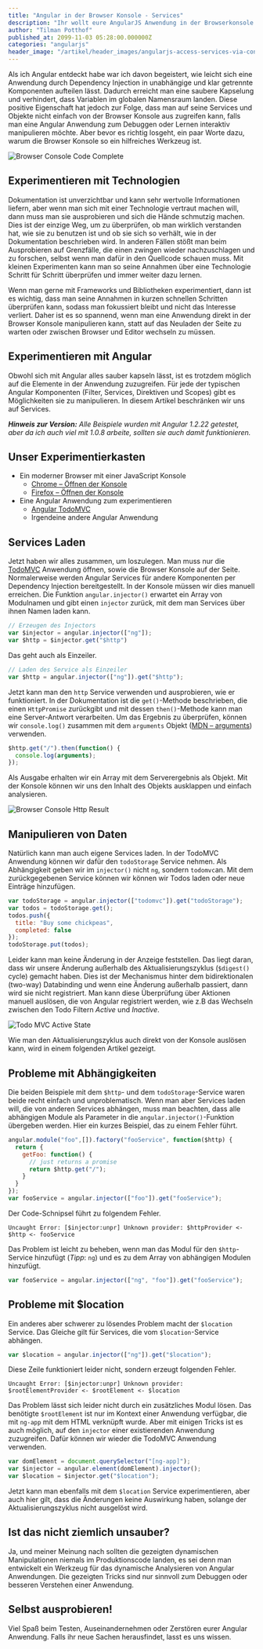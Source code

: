 ```yaml
---
title: "Angular in der Browser Konsole - Services"
description: "Ihr wollt eure AngularJS Anwendung in der Browserkonsole analysieren und auf Services zugreifen? Dieser Artikel zeigt, wie ihr mit dem $injector an die Services kommt."
author: "Tilman Potthof"
published_at: 2099-11-03 05:28:00.000000Z
categories: "angularjs"
header_image: "/artikel/header_images/angularjs-access-services-via-console.jpg"
---
```


Als ich Angular entdeckt habe war ich davon begeistert, wie leicht sich eine Anwendung durch Dependency Injection in unabhängige und klar getrennte Komponenten aufteilen lässt.
Dadurch erreicht man eine saubere Kapselung und verhindert, dass Variablen im globalen Namensraum landen.
Diese positive Eigenschaft hat jedoch zur Folge, dass man auf seine Services und Objekte nicht einfach von der Browser Konsole aus zugreifen kann, falls man eine Angular Anwendung zum Debuggen oder Lernen interaktiv manipulieren möchte.
Aber bevor es richtig losgeht, ein paar Worte dazu, warum die Browser Konsole so ein hilfreiches Werkzeug ist.

![Browser Console Code Complete](/artikel/angularjs-access-services-via-console/browser-console-angular-code-complete-1024x550.png)

## Experimentieren mit Technologien

Dokumentation ist unverzichtbar und kann sehr wertvolle Informationen liefern, aber wenn man sich mit einer Technologie vertraut machen will, dann muss man sie ausprobieren und sich die Hände schmutzig machen.
Dies ist der einzige Weg, um zu überprüfen, ob man wirklich verstanden hat, wie sie zu benutzen ist und ob sie sich so verhält, wie in der Dokumentation beschrieben wird.
In anderen Fällen stößt man beim Ausprobieren auf Grenzfälle, die einen zwingen wieder nachzuschlagen und zu forschen, selbst wenn man dafür in den Quellcode schauen muss.
Mit kleinen Experimenten kann man so seine Annahmen über eine Technologie Schritt für Schritt überprüfen und immer weiter dazu lernen.

Wenn man gerne mit Frameworks und Bibliotheken experimentiert, dann ist es wichtig, dass man seine Annahmen in kurzen schnellen Schritten überprüfen kann, sodass man fokussiert bleibt und nicht das Interesse verliert.
Daher ist es so spannend, wenn man eine Anwendung direkt in der Browser Konsole manipulieren kann, statt auf das Neuladen der Seite zu warten oder zwischen Browser und Editor wechseln zu müssen.

## Experimentieren mit Angular

Obwohl sich mit Angular alles sauber kapseln lässt, ist es trotzdem möglich auf die Elemente in der Anwendung zuzugreifen.
Für jede der typischen Angular Komponenten (Filter, Services, Direktiven und Scopes) gibt es Möglichkeiten sie zu manipulieren.
In diesem Artikel beschränken wir uns auf Services.

***Hinweis zur Version:*** *Alle Beispiele wurden mit Angular 1.2.22 getestet, aber da ich auch viel mit 1.0.8 arbeite, sollten sie auch damit funktionieren.*

## Unser Experimentierkasten

* Ein moderner Browser mit einer JavaScript Konsole
   * [Chrome – Öffnen der Konsole](https://developers.google.com/web/tools/chrome-devtools/console/#opening-the-console)
   * [Firefox – Öffnen der Konsole](https://developer.mozilla.org/en-US/docs/Tools/Web_Console#Opening_the_Web_Console)
* Eine Angular Anwendung zum experimentieren
   * [Angular TodoMVC](http://todomvc.com/examples/angularjs/#/)
   * Irgendeine andere Angular Anwendung

## Services Laden

Jetzt haben wir alles zusammen, um loszulegen.
Man muss nur die [TodoMVC](http://todomvc.com/examples/angularjs/#/) Anwendung öffnen, sowie die Browser Konsole auf der Seite.
Normalerweise werden Angular Services für andere Komponenten per Dependency Injection bereitgestellt.
In der Konsole müssen wir dies manuell erreichen.
Die Funktion `angular.injector()` erwartet ein Array von Modulnamen und gibt einen `injector` zurück, mit dem man Services über ihnen Namen laden kann.

```javascript
// Erzeugen des Injectors
var $injector = angular.injector(["ng"]);
var $http = $injector.get("$http")
```

Das geht auch als Einzeiler.

```javascript
// Laden des Service als Einzeiler
var $http = angular.injector(["ng"]).get("$http");
```

Jetzt kann man den `http` Service verwenden und ausprobieren, wie er funktioniert.
In der Dokumentation ist die `get()`-Methode beschrieben, die einen `HttpPromise` zurückgibt und mit dessen `then()`-Methode kann man eine Server-Antwort verarbeiten.
Um das Ergebnis zu überprüfen, können wir `console.log()` zusammen mit dem `arguments` Objekt ([MDN – arguments](https://developer.mozilla.org/en-US/docs/Web/JavaScript/Reference/Functions/arguments)) verwenden.

```javascript
$http.get("/").then(function() {
  console.log(arguments);
});
```

Als Ausgabe erhalten wir ein Array mit dem Serverergebnis als Objekt.
Mit der Konsole können wir uns den Inhalt des Objekts ausklappen und einfach analysieren.

![Browser Console Http Result](/artikel/angularjs-access-services-via-console/browser-console-http-result-1024x435.png)


## Manipulieren von Daten

Natürlich kann man auch eigene Services laden. In der TodoMVC Anwendung können wir dafür den `todoStorage` Service nehmen. Als Abhängigkeit geben wir im `injector()` nicht `ng`, sondern `todomvc`an. Mit dem zurückgegebenen Service können wir können wir Todos laden oder neue Einträge hinzufügen.

```javascript
var todoStorage = angular.injector(["todomvc"]).get("todoStorage");
var todos = todoStorage.get();
todos.push({
  title: "Buy some chickpeas",
  completed: false
});
todoStorage.put(todos);
```

Leider kann man keine Änderung in der Anzeige feststellen.
Das liegt daran, dass wir unsere Änderung außerhalb des Aktualisierungszyklus (`$digest()` cycle) gemacht haben.
Dies ist der Mechanismus hinter dem bidirektionalen (two-way) Databinding und wenn eine Änderung außerhalb passiert, dann wird sie nicht registriert.
Man kann diese Überprüfung über Aktionen manuell auslösen, die von Angular registriert werden, wie z.B das Wechseln zwischen den Todo Filtern *Active* und *Inactive*.

![Todo MVC Active State](/artikel/angularjs-access-services-via-console/todo-mvc-active-state-1024x377.png)

Wie man den Aktualisierungszyklus auch direkt von der Konsole auslösen kann, wird in einem folgenden Artikel gezeigt.


## Probleme mit Abhängigkeiten

Die beiden Beispiele mit dem `$http`- und dem `todoStorage`-Service waren beide recht einfach und unproblematisch. Wenn man aber Services laden will, die von anderen Services abhängen, muss man beachten, dass alle abhängigen Module als Parameter in die `angular.injector()`-Funktion übergeben werden. Hier ein kurzes Beispiel, das zu einem Fehler führt.

```javascript
angular.module("foo",[]).factory("fooService", function($http) {
  return {
    getFoo: function() {
      // just returns a promise
      return $http.get("/");
    }
  }
});
var fooService = angular.injector(["foo"]).get("fooService");
```

Der Code-Schnipsel führt zu folgendem Fehler.

`Uncaught Error: [$injector:unpr] Unknown provider: $httpProvider <- $http <- fooService`

Das Problem ist leicht zu beheben, wenn man das Modul für den `$http`-Service hinzufügt (*Tipp*: `ng`) und es zu dem Array von abhängigen Modulen hinzufügt.

```javascript
var fooService = angular.injector(["ng", "foo"]).get("fooService");
```

## Probleme mit $location

Ein anderes aber schwerer zu lösendes Problem macht der `$location` Service. Das Gleiche gilt für Services, die vom `$location`-Service abhängen.

```javascript
var $location = angular.injector(["ng"]).get("$location");
```

Diese Zeile funktioniert leider nicht, sondern erzeugt folgenden Fehler.

`Uncaught Error: [$injector:unpr] Unknown provider: $rootElementProvider <- $rootElement <- $location`

Das Problem lässt sich leider nicht durch ein zusätzliches Modul lösen. Das benötigte `$rootElement` ist nur im Kontext einer Anwendung verfügbar, die mit `ng-app` mit dem HTML verknüpft wurde. Aber mit einigen Tricks ist es auch möglich, auf den `injector` einer existierenden Anwendung zuzugreifen. Dafür können wir wieder die TodoMVC Anwendung verwenden.

```javascript
var domElement = document.querySelector("[ng-app]");
var $injector = angular.element(domElement).injector();
var $location = $injector.get("$location");
```

Jetzt kann man ebenfalls mit dem `$location` Service experimentieren, aber auch hier gilt, dass die Änderungen keine Auswirkung haben, solange der Aktualisierungszyklus nicht ausgelöst wird.

## Ist das nicht ziemlich unsauber?

Ja, und meiner Meinung nach sollten die gezeigten dynamischen Manipulationen niemals im Produktionscode landen, es sei denn man entwickelt ein Werkzeug für das dynamische Analysieren von Angular Anwendungen. Die gezeigten Tricks sind nur sinnvoll zum Debuggen oder besseren Verstehen einer Anwendung.

## Selbst ausprobieren!

Viel Spaß beim Testen, Auseinandernehmen oder Zerstören eurer Angular Anwendung. Falls ihr neue Sachen herausfindet, lasst es uns wissen.
